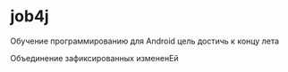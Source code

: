 # job4j
Обучение программированию для Android
цель достичь к концу лета

Объединение зафиксированных измененЕй